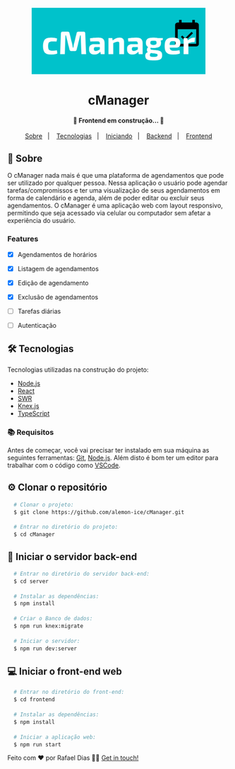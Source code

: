 <p align="center">
  <img src="./github/logo.png" height="150" alt="cManager" />
</p>

<h1 align="center">cManager</h1>

<h4 align="center"> 
	🚧  Frontend em construção...  🚧
</h4>

<p align="center">
  <a href="#page_with_curl-sobre">Sobre</a>&nbsp;&nbsp;&nbsp;|&nbsp;&nbsp;&nbsp;
  <a href="#books-tecnologias">Tecnologias</a>&nbsp;&nbsp;&nbsp;|&nbsp;&nbsp;&nbsp;
  <a href="#rocket-clonar-o-repositório">Iniciando</a>&nbsp;&nbsp;&nbsp;|&nbsp;&nbsp;&nbsp;
  <a href="#gear-iniciar-o-back-end">Backend</a>&nbsp;&nbsp;&nbsp;|&nbsp;&nbsp;&nbsp;
  <a href="#computer-iniciar-o-front-end">Frontend</a>
</p>

## :page_with_curl: Sobre

O cManager nada mais é que uma plataforma de agendamentos que pode ser utilizado por qualquer pessoa. Nessa aplicação o usuário pode agendar tarefas/compromissos e ter uma visualização de seus agendamentos em forma de calendário e agenda, além de poder editar ou excluir seus agendamentos.
O cManager é uma aplicação web com layout responsivo, permitindo que seja acessado via celular ou computador sem afetar a experiência do usuário.

### Features

- [x] Agendamentos de horários
- [x] Listagem de agendamentos
- [x] Edição de agendamento
- [x] Exclusão de agendamentos
- [ ] Tarefas diárias
- [ ] Autenticação


## 🛠 Tecnologias

Tecnologias utilizadas na construção do projeto:

- [Node.js](https://nodejs.org/en/)
- [React](https://reactjs.org/)
- [SWR](https://swr.vercel.app/)
- [Knex.js](https://knexjs.org/)
- [TypeScript](https://www.typescriptlang.org/)

### :books: Requisitos

Antes de começar, você vai precisar ter instalado em sua máquina as seguintes ferramentas:
[Git](https://git-scm.com), [Node.js](https://nodejs.org/en/). 
Além disto é bom ter um editor para trabalhar com o código como [VSCode](https://code.visualstudio.com/).


## :gear: Clonar o repositório
``` bash
  # Clonar o projeto:
  $ git clone https://github.com/alemon-ice/cManager.git

  # Entrar no diretório do projeto:
  $ cd cManager
```

## :rocket: Iniciar o servidor back-end
```bash
  # Entrar no diretório do servidor back-end:
  $ cd server

  # Instalar as dependências:
  $ npm install

  # Criar o Banco de dados:
  $ npm run knex:migrate

  # Iniciar o servidor:
  $ npm run dev:server
```

## :computer: Iniciar o front-end web
```bash
  # Entrar no diretório do front-end:
  $ cd frontend

  # Instalar as dependências:
  $ npm install

  # Iniciar a aplicação web:
  $ npm run start
```

Feito com ❤️ por Rafael Dias 👋🏻 [Get in touch!](https://github.com/alemon-ice)
